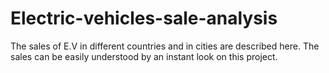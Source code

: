 # Electric-vehicles-sale-analysis
The sales of E.V in different countries and in cities are described here. The sales can be easily understood by an instant look on this project.
